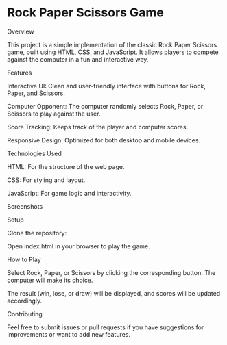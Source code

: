 # Rock Paper Scissors Game
Overview

This project is a simple implementation of the classic Rock Paper Scissors game, built using HTML, CSS, and JavaScript. It allows players to compete against the computer in a fun and interactive way.

Features

Interactive UI: Clean and user-friendly interface with buttons for Rock, Paper, and Scissors.

Computer Opponent: The computer randomly selects Rock, Paper, or Scissors to play against the user.

Score Tracking: Keeps track of the player and computer scores.

Responsive Design: Optimized for both desktop and mobile devices.

Technologies Used

HTML: For the structure of the web page.

CSS: For styling and layout.

JavaScript: For game logic and interactivity.

Screenshots

Setup

Clone the repository:



Open index.html in your browser to play the game.

How to Play

Select Rock, Paper, or Scissors by clicking the corresponding button.
The computer will make its choice.

The result (win, lose, or draw) will be displayed, and scores will be updated accordingly.

Contributing

Feel free to submit issues or pull requests if you have suggestions for improvements or want to add new features.
